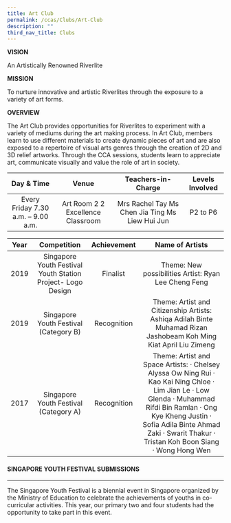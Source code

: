 ```yaml
---
title: Art Club
permalink: /ccas/Clubs/Art-Club
description: ""
third_nav_title: Clubs
---
```

**VISION**

An Artistically Renowned Riverlite

**MISSION**

To nurture innovative and artistic Riverlites through the exposure to a variety of art forms.

**OVERVIEW**

The Art Club provides opportunities for Riverlites to experiment with a variety of mediums during the art making process. In Art Club, members learn to use different materials to create dynamic pieces of art and are also exposed to a repertoire of visual arts genres through the creation of 2D and 3D relief artworks. Through the CCA sessions, students learn to appreciate art, communicate visually and value the role of art in society.

| Day & Time | Venue | Teachers-in-Charge | Levels Involved |
|:---:|:---:|:---:|:---:|
| Every Friday 7.30 a.m. – 9.00 a.m. | Art Room 2 2 Excellence Classroom |   Mrs Rachel Tay Ms Chen Jia Ting Ms Liew Hui Jun | P2 to P6 |

| Year | Competition | Achievement | Name of Artists |
|:---:|:---:|:---:|:---:|
| 2019 | Singapore Youth Festival Youth Station Project- Logo Design | Finalist | Theme: New possibilities Artist: Ryan Lee Cheng Feng |
| 2019 | Singapore Youth Festival (Category B) | Recognition | Theme: Artist and Citizenship Artists:    Ashiqa Adilah Binte Muhamad Rizan Jashobeam Koh Ming Kiat April Liu Zimeng |
| 2017 | Singapore Youth Festival (Category A) | Recognition  | Theme: Artist and Space Artists:    ·       Chelsey Alyssa Ow Ning Rui    ·       Kao Kai Ning Chloe    ·       Lim Jian Le    ·       Low Glenda    ·       Muhammad Rifdi Bin Ramlan    ·       Ong Kye Kheng Justin    ·       Sofia Adila Binte Ahmad Zaki    ·       Swarit Thakur    ·       Tristan Koh Boon Siang    ·       Wong Hong Wen |

#### SINGAPORE YOUTH FESTIVAL SUBMISSIONS 
-------------------------------------

The Singapore Youth Festival is a biennial event in Singapore organized by the Ministry of Education to celebrate the achievements of youths in co-curricular activities. This year, our primary two and four students had the opportunity to take part in this event.
